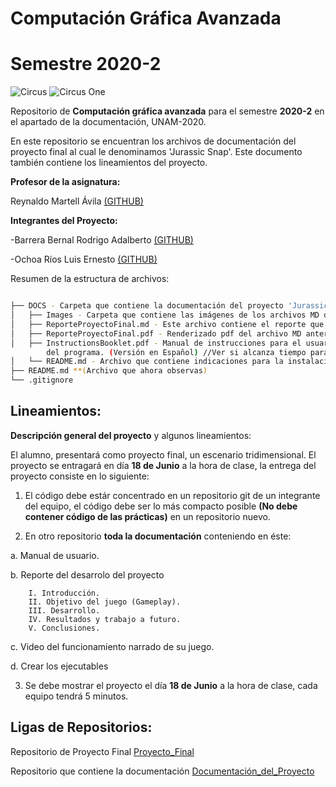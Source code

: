 # Computación Gráfica Avanzada  
# Semestre 2020-2

![Circus](Images/circus.png)
![Circus One](Images/circus2.png)

 Repositorio de **Computación gráfica avanzada** para el semestre **2020-2** en el apartado de la documentación, UNAM-2020.

En este repositorio se encuentran los archivos de documentación del proyecto final al cual le denominamos 'Jurassic Snap'. Este documento también contiene los lineamientos del proyecto.

**Profesor de la asignatura:**

Reynaldo Martell Ávila [(GITHUB)](https://github.com/rmartella)

**Integrantes del Proyecto:**

-Barrera Bernal Rodrigo Adalberto [(GITHUB)](https://github.com/Leor8a)

-Ochoa Ríos Luis Ernesto [(GITHUB)](https://github.com/Leor8a)


Resumen de la estructura de archivos:


```bash

├── DOCS - Carpeta que contiene la documentación del proyecto 'Jurassic Snap'.
│   ├── Images - Carpeta que contiene las imágenes de los archivos MD del repositorio.
│   ├── ReporteProyectoFinal.md - Este archivo contiene el reporte que se nos pidió como documento para la entrega del proyecto.
│   ├── ReporteProyectoFinal.pdf - Renderizado pdf del archivo MD anterior.
│   ├── InstructionsBooklet.pdf - Manual de instrucciones para el usuario final, se describe en detalle los controles   
        del programa. (Versión en Español) //Ver si alcanza tiempo para una vs en Inglés.
│   └── README.md - Archivo que contiene indicaciones para la instalación del programa.
├── README.md **(Archivo que ahora observas)
└── .gitignore

```

## Lineamientos:

**Descripción general del proyecto** y algunos lineamientos:

El alumno, presentará como proyecto final, un escenario tridimensional. El proyecto se entragará en día **18 de Junio** a la hora de clase, la entrega del proyecto consiste en lo siguiente:


1) El código debe estár concentrado en un repositorio git de un integrante del equipo, el código debe ser lo más compacto posible **(No debe contener código de las prácticas)** en un repositorio nuevo.

2) En otro repositorio  **toda la documentación** conteniendo en éste:


a. Manual de usuario.

b. Reporte del desarrolo del proyecto

        I. Introducción.
        II. Objetivo del juego (Gameplay).
        III. Desarrollo.
        IV. Resultados y trabajo a futuro.
        V. Conclusiones.
c. Video del funcionamiento narrado de su juego.

d. Crear los ejecutables


3) Se debe mostrar el proyecto el día **18 de Junio** a la hora de clase, cada equipo tendrá 5 minutos.


## Ligas de Repositorios:

Repositorio de Proyecto Final [Proyecto_Final](https://github.com/rockbarrera/ProyectoCGA_2020_2)

Repositorio que contiene la documentación [Documentación_del_Proyecto](https://github.com/Leor8a/CGA-PF-DOCS)
